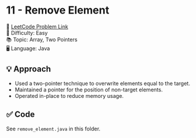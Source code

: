 #  11 - Remove Element

🔗 [LeetCode Problem Link](https://leetcode.com/problems/remove-element/)  
📌 Difficulty: Easy  
📚 Topic: Array, Two Pointers  
🖥️ Language: Java

## 💡 Approach
- Used a two-pointer technique to overwrite elements equal to the target.
- Maintained a pointer for the position of non-target elements.
- Operated in-place to reduce memory usage.

## ✅ Code
See `remove_element.java` in this folder.
